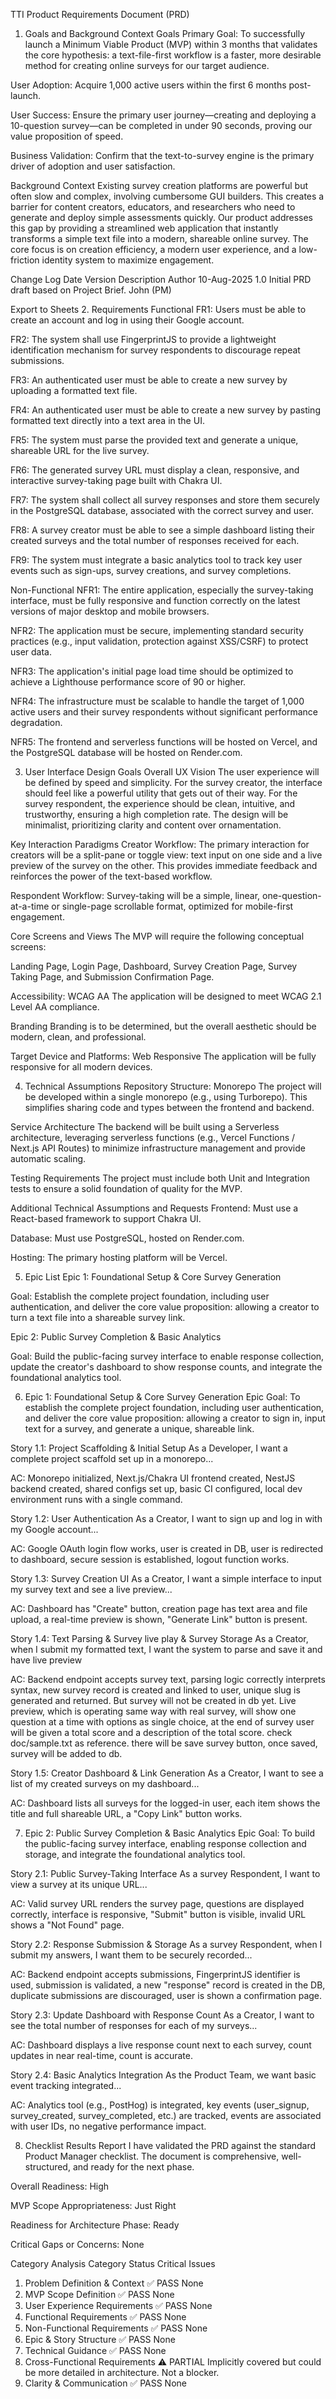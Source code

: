 TTI Product Requirements Document (PRD)
1. Goals and Background Context
Goals
Primary Goal: To successfully launch a Minimum Viable Product (MVP) within 3 months that validates the core hypothesis: a text-file-first workflow is a faster, more desirable method for creating online surveys for our target audience.

User Adoption: Acquire 1,000 active users within the first 6 months post-launch.

User Success: Ensure the primary user journey—creating and deploying a 10-question survey—can be completed in under 90 seconds, proving our value proposition of speed.

Business Validation: Confirm that the text-to-survey engine is the primary driver of adoption and user satisfaction.

Background Context
Existing survey creation platforms are powerful but often slow and complex, involving cumbersome GUI builders. This creates a barrier for content creators, educators, and researchers who need to generate and deploy simple assessments quickly. Our product addresses this gap by providing a streamlined web application that instantly transforms a simple text file into a modern, shareable online survey. The core focus is on creation efficiency, a modern user experience, and a low-friction identity system to maximize engagement.

Change Log
Date	Version	Description	Author
10-Aug-2025	1.0	Initial PRD draft based on Project Brief.	John (PM)

Export to Sheets
2. Requirements
Functional
FR1: Users must be able to create an account and log in using their Google account.

FR2: The system shall use FingerprintJS to provide a lightweight identification mechanism for survey respondents to discourage repeat submissions.

FR3: An authenticated user must be able to create a new survey by uploading a formatted text file.

FR4: An authenticated user must be able to create a new survey by pasting formatted text directly into a text area in the UI.

FR5: The system must parse the provided text and generate a unique, shareable URL for the live survey.

FR6: The generated survey URL must display a clean, responsive, and interactive survey-taking page built with Chakra UI.

FR7: The system shall collect all survey responses and store them securely in the PostgreSQL database, associated with the correct survey and user.

FR8: A survey creator must be able to see a simple dashboard listing their created surveys and the total number of responses received for each.

FR9: The system must integrate a basic analytics tool to track key user events such as sign-ups, survey creations, and survey completions.

Non-Functional
NFR1: The entire application, especially the survey-taking interface, must be fully responsive and function correctly on the latest versions of major desktop and mobile browsers.

NFR2: The application must be secure, implementing standard security practices (e.g., input validation, protection against XSS/CSRF) to protect user data.

NFR3: The application's initial page load time should be optimized to achieve a Lighthouse performance score of 90 or higher.

NFR4: The infrastructure must be scalable to handle the target of 1,000 active users and their survey respondents without significant performance degradation.

NFR5: The frontend and serverless functions will be hosted on Vercel, and the PostgreSQL database will be hosted on Render.com.

3. User Interface Design Goals
Overall UX Vision
The user experience will be defined by speed and simplicity. For the survey creator, the interface should feel like a powerful utility that gets out of their way. For the survey respondent, the experience should be clean, intuitive, and trustworthy, ensuring a high completion rate. The design will be minimalist, prioritizing clarity and content over ornamentation.

Key Interaction Paradigms
Creator Workflow: The primary interaction for creators will be a split-pane or toggle view: text input on one side and a live preview of the survey on the other. This provides immediate feedback and reinforces the power of the text-based workflow.

Respondent Workflow: Survey-taking will be a simple, linear, one-question-at-a-time or single-page scrollable format, optimized for mobile-first engagement.

Core Screens and Views
The MVP will require the following conceptual screens:

Landing Page, Login Page, Dashboard, Survey Creation Page, Survey Taking Page, and Submission Confirmation Page.

Accessibility: WCAG AA
The application will be designed to meet WCAG 2.1 Level AA compliance.

Branding
Branding is to be determined, but the overall aesthetic should be modern, clean, and professional.

Target Device and Platforms: Web Responsive
The application will be fully responsive for all modern devices.

4. Technical Assumptions
Repository Structure: Monorepo
The project will be developed within a single monorepo (e.g., using Turborepo). This simplifies sharing code and types between the frontend and backend.

Service Architecture
The backend will be built using a Serverless architecture, leveraging serverless functions (e.g., Vercel Functions / Next.js API Routes) to minimize infrastructure management and provide automatic scaling.

Testing Requirements
The project must include both Unit and Integration tests to ensure a solid foundation of quality for the MVP.

Additional Technical Assumptions and Requests
Frontend: Must use a React-based framework to support Chakra UI.

Database: Must use PostgreSQL, hosted on Render.com.

Hosting: The primary hosting platform will be Vercel.

5. Epic List
Epic 1: Foundational Setup & Core Survey Generation

Goal: Establish the complete project foundation, including user authentication, and deliver the core value proposition: allowing a creator to turn a text file into a shareable survey link.

Epic 2: Public Survey Completion & Basic Analytics

Goal: Build the public-facing survey interface to enable response collection, update the creator's dashboard to show response counts, and integrate the foundational analytics tool.

6. Epic 1: Foundational Setup & Core Survey Generation
Epic Goal: To establish the complete project foundation, including user authentication, and deliver the core value proposition: allowing a creator to sign in, input text for a survey, and generate a unique, shareable link.

Story 1.1: Project Scaffolding & Initial Setup
As a Developer, I want a complete project scaffold set up in a monorepo...

AC: Monorepo initialized, Next.js/Chakra UI frontend created, NestJS backend created, shared configs set up, basic CI configured, local dev environment runs with a single command.

Story 1.2: User Authentication
As a Creator, I want to sign up and log in with my Google account...

AC: Google OAuth login flow works, user is created in DB, user is redirected to dashboard, secure session is established, logout function works.

Story 1.3: Survey Creation UI
As a Creator, I want a simple interface to input my survey text and see a live preview...

AC: Dashboard has "Create" button, creation page has text area and file upload, a real-time preview is shown, "Generate Link" button is present.

Story 1.4: Text Parsing & Survey live play & Survey Storage
As a Creator, when I submit my formatted text, I want the system to parse and save it and have live preview

AC: Backend endpoint accepts survey text, parsing logic correctly interprets syntax, new survey record is created and linked to user, unique slug is generated and returned. But survey will not be created in db yet. Live preview, which is operating same way with real survey, will show one question at a time with options as single choice, at the end of survey user will be given a total score and a description of the total score. check doc/sample.txt as reference. there will be save survey button, once saved, survey will be added to db. 

Story 1.5: Creator Dashboard & Link Generation
As a Creator, I want to see a list of my created surveys on my dashboard...

AC: Dashboard lists all surveys for the logged-in user, each item shows the title and full shareable URL, a "Copy Link" button works.

7. Epic 2: Public Survey Completion & Basic Analytics
Epic Goal: To build the public-facing survey interface, enabling response collection and storage, and integrate the foundational analytics tool.

Story 2.1: Public Survey-Taking Interface
As a survey Respondent, I want to view a survey at its unique URL...

AC: Valid survey URL renders the survey page, questions are displayed correctly, interface is responsive, "Submit" button is visible, invalid URL shows a "Not Found" page.

Story 2.2: Response Submission & Storage
As a survey Respondent, when I submit my answers, I want them to be securely recorded...

AC: Backend endpoint accepts submissions, FingerprintJS identifier is used, submission is validated, a new "response" record is created in the DB, duplicate submissions are discouraged, user is shown a confirmation page.

Story 2.3: Update Dashboard with Response Count
As a Creator, I want to see the total number of responses for each of my surveys...

AC: Dashboard displays a live response count next to each survey, count updates in near real-time, count is accurate.

Story 2.4: Basic Analytics Integration
As the Product Team, we want basic event tracking integrated...

AC: Analytics tool (e.g., PostHog) is integrated, key events (user_signup, survey_created, survey_completed, etc.) are tracked, events are associated with user IDs, no negative performance impact.

8. Checklist Results Report
I have validated the PRD against the standard Product Manager checklist. The document is comprehensive, well-structured, and ready for the next phase.

Overall Readiness: High

MVP Scope Appropriateness: Just Right

Readiness for Architecture Phase: Ready

Critical Gaps or Concerns: None

Category Analysis
Category	Status	Critical Issues
1. Problem Definition & Context	✅ PASS	None
2. MVP Scope Definition	✅ PASS	None
3. User Experience Requirements	✅ PASS	None
4. Functional Requirements	✅ PASS	None
5. Non-Functional Requirements	✅ PASS	None
6. Epic & Story Structure	✅ PASS	None
7. Technical Guidance	✅ PASS	None
8. Cross-Functional Requirements	⚠️ PARTIAL	Implicitly covered but could be more detailed in architecture. Not a blocker.
9. Clarity & Communication	✅ PASS	None